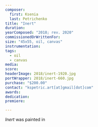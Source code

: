 ```yaml
---
composer:
  first: Ksenia
  last: Petrichenko
title: "Inert"
duration:
yearComposed: "2018; rev. 2020"
commissionedOrWrittenFor:
size: "45x55, oil, canvas"
instrumentation:
tags:
  - oil
  - canvas
media:
score:
headerImage: 2018/inert-1920.jpg
portWrapper: 2018/inert-660.jpg
purchase: "$200.00"
contact: "kspetric.art[at]gmail[dot]com"
awards:
dedication:
premiere:

---
```

*Inert* was painted in
<br><Br>
